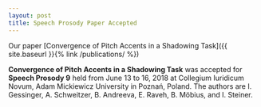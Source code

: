 ```yaml
---
layout: post
title: Speech Prosody Paper Accepted
---
```


Our paper [Convergence of Pitch Accents in a Shadowing Task]({{ site.baseurl }}{% link /publications/ %})


<strong>Convergence of Pitch Accents in a Shadowing Task</strong> was accepted for <strong>Speech Prosody 9</strong> held from June 13 to 16, 2018 at Collegium Iuridicum Novum, Adam Mickiewicz University in Poznań, Poland.
The authors are I. Gessinger, A. Schweitzer, B. Andreeva, E. Raveh, B. Möbius, and I. Steiner.
